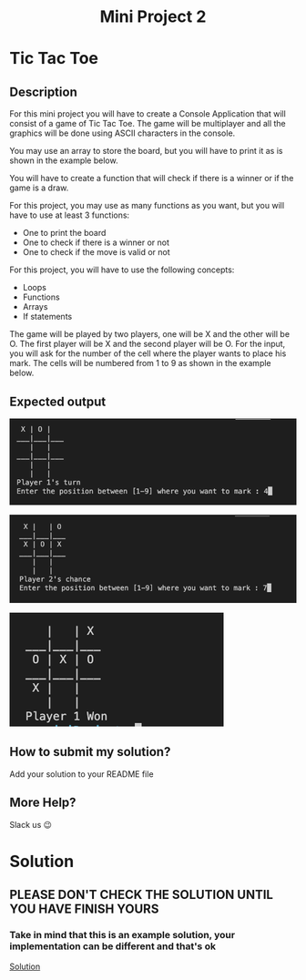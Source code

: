 
<h1 align="center"> Mini Project 2</h1>

# Tic Tac Toe

## Description

For this mini project you will have to create a Console Application that will consist of a game of Tic Tac Toe. The game will be multiplayer and all the graphics will be done using ASCII characters in the console.

You may use an array to store the board, but you will have to print it as is shown in the example below.

You will have to create a function that will check if there is a winner or if the game is a draw.

For this project, you may use as many functions as you want, but you will have to use at least 3 functions:
- One to print the board
- One to check if there is a winner or not
- One to check if the move is valid or not

For this project, you will have to use the following concepts:
- Loops
- Functions
- Arrays
- If statements

The game will be played by two players, one will be X and the other will be O. The first player will be X and the second player will be O. For the input, you will ask for the number of the cell where the player wants to place his mark. The cells will be numbered from 1 to 9 as shown in the example below.

## Expected output

![alt text](../assets/example3.png 'example')

![alt text](../assets/example.png 'example')


![alt text](../assets/example2.png 'example')

## How to submit my solution?

Add your solution to your README file

## More Help?

Slack us 😉

# Solution

## PLEASE DON'T CHECK THE SOLUTION UNTIL YOU HAVE FINISH YOURS

### Take in mind that this is an example solution, your implementation can be different and that's ok

[Solution](../sol)
